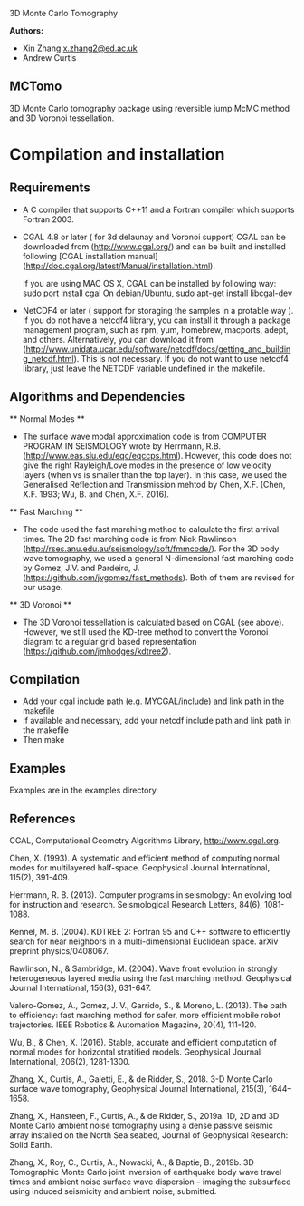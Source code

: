 3D Monte Carlo Tomography 

**Authors:**
 - Xin Zhang x.zhang2@ed.ac.uk
 - Andrew Curtis

## MCTomo

3D Monte Carlo tomography package using reversible jump McMC method and 3D Voronoi tessellation.

Compilation and installation
============================

## Requirements

* A C compiler that supports C++11 and a Fortran compiler which supports Fortran 2003.

* CGAL 4.8 or later ( for 3d delaunay and Voronoi support) CGAL can be downloaded from (http://www.cgal.org/) and can be built and installed following [CGAL installation manual] (http://doc.cgal.org/latest/Manual/installation.html). 

  If you are using MAC OS X, CGAL can be installed by following way:
     sudo port install cgal
  On debian/Ubuntu, 
     sudo apt-get install libcgal-dev

* NetCDF4 or later ( support for storaging the samples in a protable way ). If you do not have a netcdf4 library, you can install it through a package management program, such as rpm, yum, homebrew, macports, adept, and others.  Alternatively, you can download it from (http://www.unidata.ucar.edu/software/netcdf/docs/getting_and_building_netcdf.html).
  This is not necessary. If you do not want to use netcdf4 library, just leave the NETCDF variable undefined in the makefile.

## Algorithms and Dependencies

** Normal Modes **

* The surface wave modal approximation code is from COMPUTER PROGRAM IN SEISMOLOGY wrote by Herrmann, R.B. (http://www.eas.slu.edu/eqc/eqccps.html). However, this code does not give the right Rayleigh/Love modes in the presence of low velocity layers (when vs is smaller than the top layer). In this case, we used the Generalised Reflection and Transmission mehtod by Chen, X.F. (Chen, X.F. 1993; Wu, B. and Chen, X.F. 2016).

** Fast Marching **

* The code used the fast marching method to calculate the first arrival times. The 2D fast marching code is from Nick Rawlinson (http://rses.anu.edu.au/seismology/soft/fmmcode/). For the 3D body wave tomography, we used a general N-dimensional fast marching code by Gomez, J.V. and Pardeiro, J. (https://github.com/jvgomez/fast_methods). Both of them are revised for our usage.

** 3D Voronoi **

* The 3D Voronoi tessellation is calculated based on CGAL (see above). However, we still used the KD-tree method to convert the Voronoi diagram to a regular grid based representation (https://github.com/jmhodges/kdtree2).

## Compilation

* Add your cgal include path (e.g. MYCGAL/include) and link path in the makefile
* If available and necessary, add your netcdf include path and link path in the makefile
* Then make

## Examples
Examples are in the examples directory

## References

CGAL, Computational Geometry Algorithms Library, http://www.cgal.org.

Chen, X. (1993). A systematic and efficient method of computing normal modes for multilayered half-space. Geophysical Journal International, 115(2), 391-409.

Herrmann, R. B. (2013). Computer programs in seismology: An evolving tool for instruction and research. Seismological Research Letters, 84(6), 1081-1088.

Kennel, M. B. (2004). KDTREE 2: Fortran 95 and C++ software to efficiently search for near neighbors in a multi-dimensional Euclidean space. arXiv preprint physics/0408067.

Rawlinson, N., & Sambridge, M. (2004). Wave front evolution in strongly heterogeneous layered media using the fast marching method. Geophysical Journal International, 156(3), 631-647.

Valero-Gomez, A., Gomez, J. V., Garrido, S., & Moreno, L. (2013). The path to efficiency: fast marching method for safer, more efficient mobile robot trajectories. IEEE Robotics & Automation Magazine, 20(4), 111-120.

Wu, B., & Chen, X. (2016). Stable, accurate and efficient computation of normal modes for horizontal stratified models. Geophysical Journal International, 206(2), 1281-1300.

Zhang, X., Curtis, A., Galetti, E., & de Ridder, S., 2018. 3-D Monte Carlo surface wave tomography, Geophysical Journal International, 215(3), 1644–1658.

Zhang, X., Hansteen, F., Curtis, A., & de Ridder, S., 2019a. 1D, 2D and 3D Monte Carlo ambient noise tomography using a dense passive seismic array installed on the North Sea seabed, Journal of Geophysical
Research: Solid Earth.

Zhang, X., Roy, C., Curtis, A., Nowacki, A., & Baptie, B., 2019b. 3D Tomographic Monte Carlo joint inversion of earthquake body wave travel times and ambient noise surface wave dispersion – imaging the
subsurface using induced seismicity and ambient noise, submitted.




